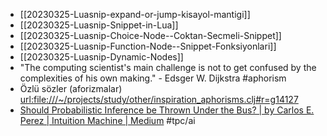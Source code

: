 
- [[20230325-Luasnip-expand-or-jump-kisayol-mantigi]]
- [[20230325-Luasnip-Snippet-in-Lua]]
- [[20230325-Luasnip-Choice-Node--Coktan-Secmeli-Snippet]]
- [[20230325-Luasnip-Function-Node--Snippet-Fonksiyonlari]]
- [[20230325-Luasnip-Dynamic-Nodes]]
- "The computing scientist's main challenge is not to get confused by the complexities of his own making." - Edsger W. Dijkstra #aphorism
- Özlü sözler (aforizmalar) <url:file:///~/projects/study/other/inspiration_aphorisms.clj#r=g14127>
- [Should Probabilistic Inference be Thrown Under the Bus? | by Carlos E. Perez | Intuition Machine | Medium](https://medium.com/intuitionmachine/why-probability-theory-should-be-thrown-under-the-bus-36e5d69a34c9) #tpc/ai


